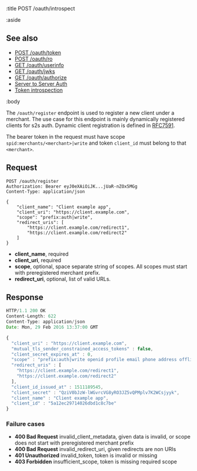 :title POST /oauth/introspect

:aside

## See also

* [POST /oauth/token](/oauth/token/)
* [POST /oauth/ro](/oauth/ro/)
* [GET /oauth/userinfo](/oauth/userinfo/)
* [GET /oauth/jwks](/oauth/jwks/)
* [GET /oauth/authorize](/oauth/authorize/)
* [Server to Server Auth](/s2s-auth/)
* [Token introspection](/token-introspection/)

:body

The `/oauth/register` endpoint is used to register a new client under a merchant. The use case
for this endpoint is mainly dynamically registered clients for s2s auth.
Dynamic client registration is defined in [RFC7591](https://tools.ietf.org/html/rfc7591).

The bearer token in the request must have scope `spid:merchants/<merchant>|write` and token `client_id` must belong to that `<merchant>`.

## Request

```
POST /oauth/register
Authorization: Bearer eyJ0eXAiOiJK...jUaR-nZOx5MGg
Content-Type: application/json

{
    "client_name": "Client example app",
    "client_uri": "https://client.example.com",
    "scope": "prefix:auth|write",
    "redirect_uris": [
        "https://client.example.com/redirect1",
        "https://client.example.com/redirect2"
    ]
}
```

* **client_name**, required
* **client_uri**, required
* **scope**, optional, space separate string of scopes. All scopes must start with preregistered merchant prefix.
* **redirect_uri**, optional, list of valid URLs.

## Response

```js
HTTP/1.1 200 OK
Content-Length: 622
Content-Type: application/json
Date: Mon, 29 Feb 2016 13:37:00 GMT

{
  "client_uri" : "https://client.example.com",
  "mutual_tls_sender_constrained_access_tokens" : false,
  "client_secret_expires_at" : 0,
  "scope" : "prefix:auth|write openid profile email phone address offline_access",
  "redirect_uris" : [
    "https://client.example.com/redirect1",
    "https://client.example.com/redirect2"
  ],
  "client_id_issued_at" : 1511189545,
  "client_secret" : "QziV0bJzW-lWGvrcVG8yRO3JZ5vQPMplv7K2WCsjyyk",
  "client_name" : "Client example app",
  "client_id" : "5a12ec29714026dbd1c8c7be"
}
```

### Failure cases

* **400 Bad Request** <span class="faded">invalid_client_metadata, given data is invalid, or scope does not start with preregistered merchant prefix</span>
* **400 Bad Request** <span class="faded">invalid_redirect_uri, given redirects are non URIs</span>
* **401 Unauthorized** <span class="faded">invalid_token, token is invalid or missing</span>
* **403 Forbidden** <span class="faded">insufficient_scope, token is missing required scope</span>
